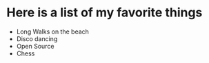 # Here is a list of my favorite things
- Long Walks on the beach
- Disco dancing
- Open Source
- Chess
